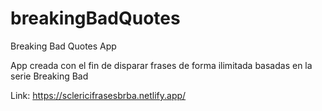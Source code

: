 # breakingBadQuotes
Breaking Bad Quotes App

App creada con el fin de disparar frases de forma ilimitada basadas en la serie Breaking Bad

Link: https://sclericifrasesbrba.netlify.app/
